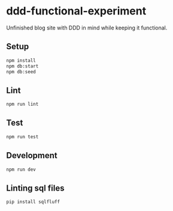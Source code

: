 # ddd-functional-experiment

Unfinished blog site with DDD in mind while keeping it functional.

## Setup

```bash
npm install
npm db:start
npm db:seed
```

## Lint

```bash
npm run lint
```

## Test

```bash
npm run test
```

## Development

```bash
npm run dev
```

## Linting sql files

```bash
pip install sqlfluff
```
